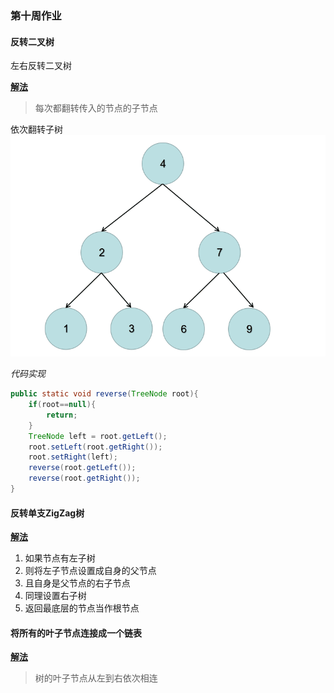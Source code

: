 ### 第十周作业  

#### 反转二叉树  

左右反转二叉树  

[**解法**](./wangwei/ReverseBinaryTree.java)    
> 每次都翻转传入的节点的子节点  

依次翻转子树  
![翻转二叉树](../../../../res/image/reverseTree.gif)  

*代码实现*  
```java
public static void reverse(TreeNode root){
    if(root==null){
        return;
    }
    TreeNode left = root.getLeft();
    root.setLeft(root.getRight());
    root.setRight(left);
    reverse(root.getLeft());
    reverse(root.getRight());
}
```

#### 反转单支ZigZag树  

[**解法**](./wangwei/ReverseZigZagTree.java)   

1. 如果节点有左子树  
2. 则将左子节点设置成自身的父节点  
3. 且自身是父节点的右子节点  
4. 同理设置右子树  
5. 返回最底层的节点当作根节点  

#### 将所有的叶子节点连接成一个链表  

[**解法**](./wangwei/LinkedForLeef.java)     

> 树的叶子节点从左到右依次相连  

